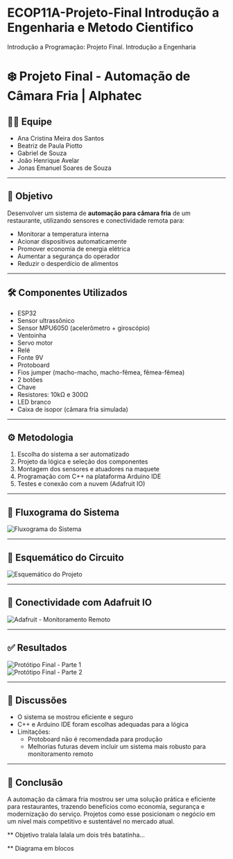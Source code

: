 # ECOP11A-Projeto-Final Introdução a Engenharia e Metodo Cientifico
Introdução a Programação: Projeto Final. Introdução a Engenharia


# ❄️ Projeto Final - Automação de Câmara Fria | Alphatec

## 👩‍💻 Equipe
- Ana Cristina Meira dos Santos  
- Beatriz de Paula Piotto  
- Gabriel de Souza  
- João Henrique Avelar  
- Jonas Emanuel Soares de Souza  

---

## 📌 Objetivo

Desenvolver um sistema de **automação para câmara fria** de um restaurante, utilizando sensores e conectividade remota para:

- Monitorar a temperatura interna  
- Acionar dispositivos automaticamente  
- Promover economia de energia elétrica  
- Aumentar a segurança do operador  
- Reduzir o desperdício de alimentos  

---

## 🛠️ Componentes Utilizados

- ESP32  
- Sensor ultrassônico  
- Sensor MPU6050 (acelerômetro + giroscópio)  
- Ventoinha  
- Servo motor  
- Relé  
- Fonte 9V  
- Protoboard  
- Fios jumper (macho-macho, macho-fêmea, fêmea-fêmea)  
- 2 botões  
- Chave  
- Resistores: 10kΩ e 300Ω  
- LED branco  
- Caixa de isopor (câmara fria simulada)

---

## ⚙️ Metodologia

1. Escolha do sistema a ser automatizado  
2. Projeto da lógica e seleção dos componentes  
3. Montagem dos sensores e atuadores na maquete  
4. Programação com C++ na plataforma Arduino IDE  
5. Testes e conexão com a nuvem (Adafruit IO)  

---

## 🧠 Fluxograma do Sistema

![Fluxograma do Sistema](imagens/pagina_2.png)

---

## 🔌 Esquemático do Circuito

![Esquemático do Projeto](imagens/pagina_3.png)

---

## 📡 Conectividade com Adafruit IO

![Adafruit - Monitoramento Remoto](imagens/pagina_4.png)

---

## ✅ Resultados

![Protótipo Final - Parte 1](imagens/pagina_5.png)  
![Protótipo Final - Parte 2](imagens/pagina_6.png)

---

## 💬 Discussões

- O sistema se mostrou eficiente e seguro  
- C++ e Arduino IDE foram escolhas adequadas para a lógica  
- Limitações:
  - Protoboard não é recomendada para produção
  - Melhorias futuras devem incluir um sistema mais robusto para monitoramento remoto

---

## 🏁 Conclusão

A automação da câmara fria mostrou ser uma solução prática e eficiente para restaurantes, trazendo benefícios como economia, segurança e modernização do serviço. Projetos como esse posicionam o negócio em um nível mais competitivo e sustentável no mercado atual.


** Objetivo
tralala lalala um dois três batatinha...

** Diagrama em blocos
[]()
